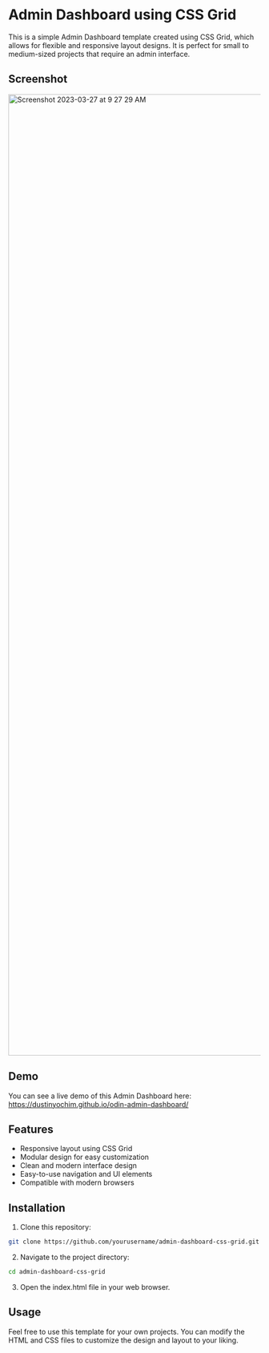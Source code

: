 # Admin Dashboard using CSS Grid

This is a simple Admin Dashboard template created using CSS Grid, which allows for flexible and responsive layout designs. It is perfect for small to medium-sized projects that require an admin interface.

## Screenshot
<img width="1920" alt="Screenshot 2023-03-27 at 9 27 29 AM" src="https://user-images.githubusercontent.com/70305015/227969926-1595ef10-5b1c-40af-89b4-2e991024e4a8.png">

## Demo

You can see a live demo of this Admin Dashboard here: https://dustinyochim.github.io/odin-admin-dashboard/

## Features

* Responsive layout using CSS Grid
* Modular design for easy customization
* Clean and modern interface design
* Easy-to-use navigation and UI elements
* Compatible with modern browsers

## Installation
1. Clone this repository:
```bash
git clone https://github.com/yourusername/admin-dashboard-css-grid.git
```
2. Navigate to the project directory:
```bash
cd admin-dashboard-css-grid
```
3. Open the index.html file in your web browser.

## Usage

Feel free to use this template for your own projects. You can modify the HTML and CSS files to customize the design and layout to your liking.
